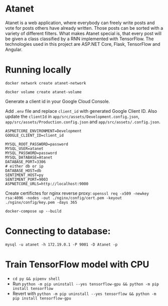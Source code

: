 # Atanet
Atanet is a web application, where everybody can freely write posts and vote for posts others have already written. Those posts can be sorted with a variety of different filters. What makes Atanet special is, that every post will be given a class classified by a RNN implemented with TensorFlow.
The technologies used in this project are ASP.NET Core, Flask, TensorFlow and Angular.

# Running locally
`docker network create atanet-network`

`docker volume create atanet-volume`

Generate a client id in your Google Cloud Console.

Add `.env` file and replace `client_id` with generated Google Client ID.
Also update the `clientId` in `app/src/assets/Development.config.json`, `app/src/assets/Production.config.json` and `app/src/assets/.config.json`.

```
ASPNETCORE_ENVIRONMENT=Development
GOOGLE_CLIENT_ID=client_id

MYSQL_ROOT_PASSWORD=password
MYSQL_USER=atanet
MYSQL_PASSWORD=password
MYSQL_DATABASE=Atanet
DATABASE_PORT=3306
# either db or ip
DATABASE_HOST=db
SENTIMENT_HOST=py
SENTIMENT_PORT=9003
ASPNETCORE_URLS=http://localhost:9000
```

Create certifictes for nginx reverse proxy:
`openssl req -x509 -newkey rsa:4096 -nodes -out ./nginx/config/cert.pem -keyout ./nginx/config/key.pem -days 365`

`docker-compose up --build`

# Connecting to database:
`mysql -u atanet -h 172.19.0.1 -P 9001 -D Atanet -p`

# Train TensorFlow model with CPU
- `cd py && pipenv shell`
- Run `python -m pip uninstall --yes tensorflow-gpu && python -m pip install tensorflow`
- Revert with `python -m pip uninstall --yes tensorflow && python -m pip install tensorflow-gpu`
